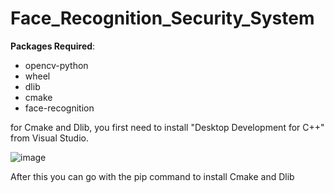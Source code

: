 # Face_Recognition_Security_System
**Packages Required**:

* opencv-python
* wheel
* dlib
* cmake
* face-recognition

for Cmake and Dlib, you first need to install "Desktop Development for C++" from Visual Studio.

![image](https://user-images.githubusercontent.com/92289110/167233603-8f005505-175b-4167-bf44-ccb3006b99d0.png)

After this you can go with the pip command to install Cmake and Dlib
